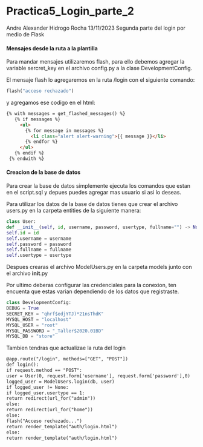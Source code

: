 # Practica5_Login_parte_2
Andre Alexander Hidrogo Rocha 13/11/2023 Segunda parte del login por medio de Flask

#### Mensajes desde la ruta a la plantilla
Para mandar mensajes utilizaremos flash, para ello debemos agregar la variable sercret_key en el archivo config.py a la clase DevelopmentConfig.

El mensaje flash lo agregaremos en la ruta /login con el siguiente comando:
``` python
flash("acceso rechazado")
```
y agregamos ese codigo en el html:
``` html 
{% with messages = get_flashed_messages() %}
   {% if messages %}
     <ul>
       {% for message in messages %}
         <li class="alert alert-warning">{{ message }}</li>
       {% endfor %}
     </ul>
   {% endif %}
 {% endwith %}
````

#### Creacion de la base de datos
Para crear la base de datos simplemente ejecuta los comandos que estan en el script.sql y depues puedes agregar mas usuario si asi lo deseas.

Para utilizar los datos de la base de datos tienes que crear el archivo users.py en la carpeta entities de la siguiente manera:
``` python
class User:
def __init__(self, id, username, password, usertype, fullname="") -> None:
self.id = id
self.username = username
self.password = password
self.fullname = fullname
self.usertype = usertype
```
Despues crearas el archivo ModelUsers.py en la carpeta models junto con el archivo __init__.py

Por ultimo deberas configurar las credenciales para la conexion, ten encuenta que estas varian dependiendo de los datos que registraste.
``` python
class DevelopmentConfig:
DEBUG = True
SECRET_KEY = "qhrf$edjYTJ)*21nsThdK"
MYSQL_HOST = "localhost"
MYSQL_USER = "root"
MYSQL_PASSWORD = "_Taller$2020.01BD"
MYSQL_DB = "store"
```
Tambien tendras que actualizae la ruta del login
``` html
@app.route("/login", methods=["GET", "POST"])
def login():
if request.method == "POST":
user = User(0, request.form['username'], request.form['password'],0)
logged_user = ModelUsers.login(db, user)
if logged_user != None:
if logged_user.usertype == 1:
return redirect(url_for("admin"))
else:
return redirect(url_for("home"))
else:
flash("Acceso rechazado...")
return render_template("auth/login.html")
else:
return render_template("auth/login.html")
```


